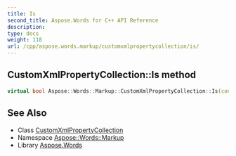 ```yaml
---
title: Is
second_title: Aspose.Words for C++ API Reference
description: 
type: docs
weight: 118
url: /cpp/aspose.words.markup/customxmlpropertycollection/is/
---
```

## CustomXmlPropertyCollection::Is method




```cpp
virtual bool Aspose::Words::Markup::CustomXmlPropertyCollection::Is(const System::TypeInfo &target) const override
```

## See Also

* Class [CustomXmlPropertyCollection](../)
* Namespace [Aspose::Words::Markup](../../)
* Library [Aspose.Words](../../../)
